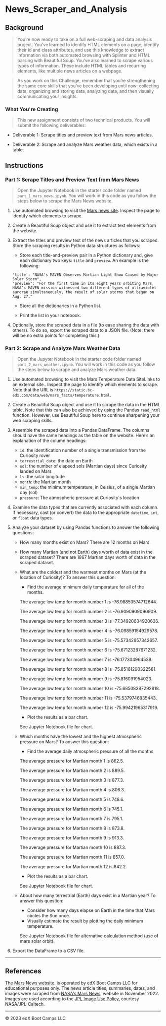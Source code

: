 # News_Scraper_and_Analysis

## Background
> You’re now ready to take on a full web-scraping and data analysis project. You’ve learned to identify HTML elements on a page, identify their id and class attributes, and use this knowledge to extract information via both automated browsing with Splinter and HTML parsing with Beautiful Soup. You’ve also learned to scrape various types of information. These include HTML tables and recurring elements, like multiple news articles on a webpage.

> As you work on this Challenge, remember that you’re strengthening the same core skills that you’ve been developing until now: collecting data, organizing and storing data, analyzing data, and then visually communicating your insights.

### What You're Creating
> This new assignment consists of two technical products. You will submit the following deliverables:

- Deliverable 1: Scrape titles and preview text from Mars news articles.

- Deliverable 2: Scrape and analyze Mars weather data, which exists in a table.

## Instructions
### Part 1: Scrape Titles and Preview Text from Mars News
> Open the Jupyter Notebook in the starter code folder named `part_1_mars_news.ipynb`. You will work in this code as you follow the steps below to scrape the Mars News website.

1. Use automated browsing to visit the [Mars news site](https://static.bc-edx.com/data/web/mars_news/index.html). Inspect the page to identify which elements to scrape.

2. Create a Beautiful Soup object and use it to extract text elements from the website.

3. Extract the titles and preview text of the news articles that you scraped. Store the scraping results in Python data structures as follows:

    - Store each title-and-preview pair in a Python dictionary and, give each dictionary two keys: `title` and `preview`. An example is the following: 

    ```
    'title': "NASA's MAVEN Observes Martian Light Show Caused by Major Solar Storm", 
    'preview': "For the first time in its eight years orbiting Mars, NASA’s MAVEN mission witnessed two different types of ultraviolet aurorae simultaneously, the result of solar storms that began on Aug. 27."
    ```
    - Store all the dictionaries in a Python list.

    - Print the list in your notebook.

4. Optionally, store the scraped data in a file (to ease sharing the data with others). To do so, export the scraped data to a JSON file. (Note: there will be no extra points for completing this.)

### Part 2: Scrape and Analyze Mars Weather Data
> Open the Jupyter Notebook in the starter code folder named `part_2_mars_weather.ipynb`. You will work in this code as you follow the steps below to scrape and analyze Mars weather data.

1. Use automated browsing to visit the Mars Temperature Data SiteLinks to an external site.. Inspect the page to identify which elements to scrape. Note that the URL is `https://static.bc-edx.com/data/web/mars_facts/temperature.html`.

2. Create a Beautiful Soup object and use it to scrape the data in the HTML table. Note that this can also be achieved by using the Pandas `read_html` function. However, use Beautiful Soup here to continue sharpening your web scraping skills.

3. Assemble the scraped data into a Pandas DataFrame. The columns should have the same headings as the table on the website. Here’s an explanation of the column headings:

    - `id`: the identification number of a single transmission from the Curiosity rover
    - `terrestrial_date`: the date on Earth
    - `sol`: the number of elapsed sols (Martian days) since Curiosity landed on Mars
    - `ls`: the solar longitude
    - `month`: the Martian month
    - `min_temp`: the minimum temperature, in Celsius, of a single Martian day (sol)
    - `pressure`: The atmospheric pressure at Curiosity's location

4. Examine the data types that are currently associated with each column. If necessary, cast (or convert) the data to the appropriate `datetime`, `int`, or `float` data types.

5. Analyze your dataset by using Pandas functions to answer the following questions:

    - How many months exist on Mars?
    There are 12 months on Mars.

    - How many Martian (and not Earth) days worth of data exist in the scraped dataset?
    There are 1867 Martian days worth of data in the scraped dataset.

    - What are the coldest and the warmest months on Mars (at the location of Curiosity)? To answer this question:
        - Find the average minimum daily temperature for all of the months.
        
        The average low temp for month number 1 is -76.98850574712644.

        The average low temp for month number 2 is -76.9090909090909.

        The average low temp for month number 3 is -77.34920634920636.

        The average low temp for month number 4 is -76.09859154929578.

        The average low temp for month number 5 is -75.57342657342657.

        The average low temp for month number 6 is -75.67123287671232.

        The average low temp for month number 7 is -76.177304964539.

        The average low temp for month number 8 is -75.85161290322581.

        The average low temp for month number 9 is -75.816091954023.

        The average low temp for month number 10 is -75.68508287292818.

        The average low temp for month number 11 is -75.5379746835443.

        The average low temp for month number 12 is -75.99421965317919.
        
        - Plot the results as a bar chart.
        
        See Jupyter Notebook file for chart.
    - Which months have the lowest and the highest atmospheric pressure on Mars? To answer this question:
        - Find the average daily atmospheric pressure of all the months.
        
        The average pressure for Martian month 1 is 862.5.

        The average pressure for Martian month 2 is 889.5.

        The average pressure for Martian month 3 is 877.3.

        The average pressure for Martian month 4 is 806.3.

        The average pressure for Martian month 5 is 748.6.

        The average pressure for Martian month 6 is 745.1.

        The average pressure for Martian month 7 is 795.1.

        The average pressure for Martian month 8 is 873.8.

        The average pressure for Martian month 9 is 913.3.

        The average pressure for Martian month 10 is 887.3.

        The average pressure for Martian month 11 is 857.0.

        The average pressure for Martian month 12 is 842.2.

        - Plot the results as a bar chart.
        
        See Jupyter Notebook file for chart.
    - About how many terrestrial (Earth) days exist in a Martian year? To answer this question:
        - Consider how many days elapse on Earth in the time that Mars circles the Sun once.
        - Visually estimate the result by plotting the daily minimum temperature.
        
        See Jupyter Notebook file for alternative calculation method (use of mars solar orbit).
        
6. Export the DataFrame to a CSV file.

- - -

## References

[The Mars News website](https://static.bc-edx.com/data/web/mars_news/index.html). is operated by edX Boot Camps LLC for educational purposes only. The news article titles, summaries, dates, and images were scraped from [NASA's Mars News](https://mars.nasa.gov/). website in November 2022. Images are used according to the [JPL Image Use Policy](https://www.jpl.nasa.gov/jpl-image-use-policy), courtesy NASA/JPL-Caltech.

- - -

© 2023 edX Boot Camps LLC